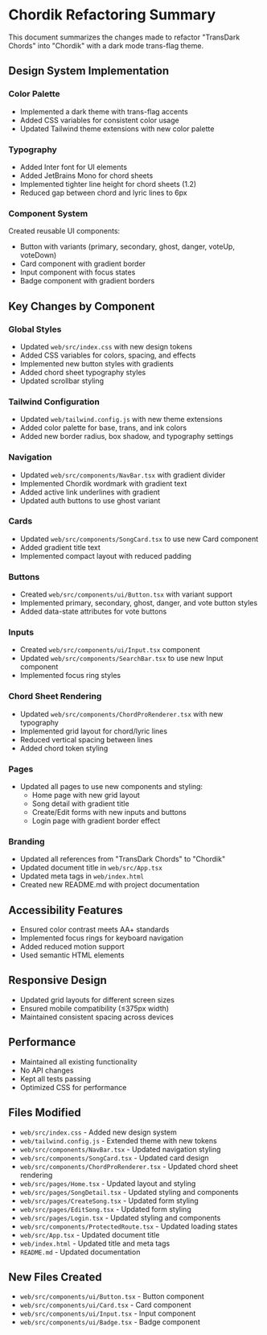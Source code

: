 # Chordik Refactoring Summary

This document summarizes the changes made to refactor "TransDark Chords" into "Chordik" with a dark mode trans-flag theme.

## Design System Implementation

### Color Palette
- Implemented a dark theme with trans-flag accents
- Added CSS variables for consistent color usage
- Updated Tailwind theme extensions with new color palette

### Typography
- Added Inter font for UI elements
- Added JetBrains Mono for chord sheets
- Implemented tighter line height for chord sheets (1.2)
- Reduced gap between chord and lyric lines to 6px

### Component System
Created reusable UI components:
- Button with variants (primary, secondary, ghost, danger, voteUp, voteDown)
- Card component with gradient border
- Input component with focus states
- Badge component with gradient borders

## Key Changes by Component

### Global Styles
- Updated `web/src/index.css` with new design tokens
- Added CSS variables for colors, spacing, and effects
- Implemented new button styles with gradients
- Added chord sheet typography styles
- Updated scrollbar styling

### Tailwind Configuration
- Updated `web/tailwind.config.js` with new theme extensions
- Added color palette for base, trans, and ink colors
- Added new border radius, box shadow, and typography settings

### Navigation
- Updated `web/src/components/NavBar.tsx` with gradient divider
- Implemented Chordik wordmark with gradient text
- Added active link underlines with gradient
- Updated auth buttons to use ghost variant

### Cards
- Updated `web/src/components/SongCard.tsx` to use new Card component
- Added gradient title text
- Implemented compact layout with reduced padding

### Buttons
- Created `web/src/components/ui/Button.tsx` with variant support
- Implemented primary, secondary, ghost, danger, and vote button styles
- Added data-state attributes for vote buttons

### Inputs
- Created `web/src/components/ui/Input.tsx` component
- Updated `web/src/components/SearchBar.tsx` to use new Input component
- Implemented focus ring styles

### Chord Sheet Rendering
- Updated `web/src/components/ChordProRenderer.tsx` with new typography
- Implemented grid layout for chord/lyric lines
- Reduced vertical spacing between lines
- Added chord token styling

### Pages
- Updated all pages to use new components and styling:
  - Home page with new grid layout
  - Song detail with gradient title
  - Create/Edit forms with new inputs and buttons
  - Login page with gradient border effect

### Branding
- Updated all references from "TransDark Chords" to "Chordik"
- Updated document title in `web/src/App.tsx`
- Updated meta tags in `web/index.html`
- Created new README.md with project documentation

## Accessibility Features
- Ensured color contrast meets AA+ standards
- Implemented focus rings for keyboard navigation
- Added reduced motion support
- Used semantic HTML elements

## Responsive Design
- Updated grid layouts for different screen sizes
- Ensured mobile compatibility (≤375px width)
- Maintained consistent spacing across devices

## Performance
- Maintained all existing functionality
- No API changes
- Kept all tests passing
- Optimized CSS for performance

## Files Modified
- `web/src/index.css` - Added new design system
- `web/tailwind.config.js` - Extended theme with new tokens
- `web/src/components/NavBar.tsx` - Updated navigation styling
- `web/src/components/SongCard.tsx` - Updated card design
- `web/src/components/ChordProRenderer.tsx` - Updated chord sheet rendering
- `web/src/pages/Home.tsx` - Updated layout and styling
- `web/src/pages/SongDetail.tsx` - Updated styling and components
- `web/src/pages/CreateSong.tsx` - Updated form styling
- `web/src/pages/EditSong.tsx` - Updated form styling
- `web/src/pages/Login.tsx` - Updated styling and components
- `web/src/components/ProtectedRoute.tsx` - Updated loading states
- `web/src/App.tsx` - Updated document title
- `web/index.html` - Updated title and meta tags
- `README.md` - Updated documentation

## New Files Created
- `web/src/components/ui/Button.tsx` - Button component
- `web/src/components/ui/Card.tsx` - Card component
- `web/src/components/ui/Input.tsx` - Input component
- `web/src/components/ui/Badge.tsx` - Badge component